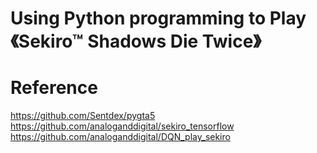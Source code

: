 # Using Python programming to Play 《Sekiro™ Shadows Die Twice》

# Reference
https://github.com/Sentdex/pygta5  
https://github.com/analoganddigital/sekiro_tensorflow  
https://github.com/analoganddigital/DQN_play_sekiro
